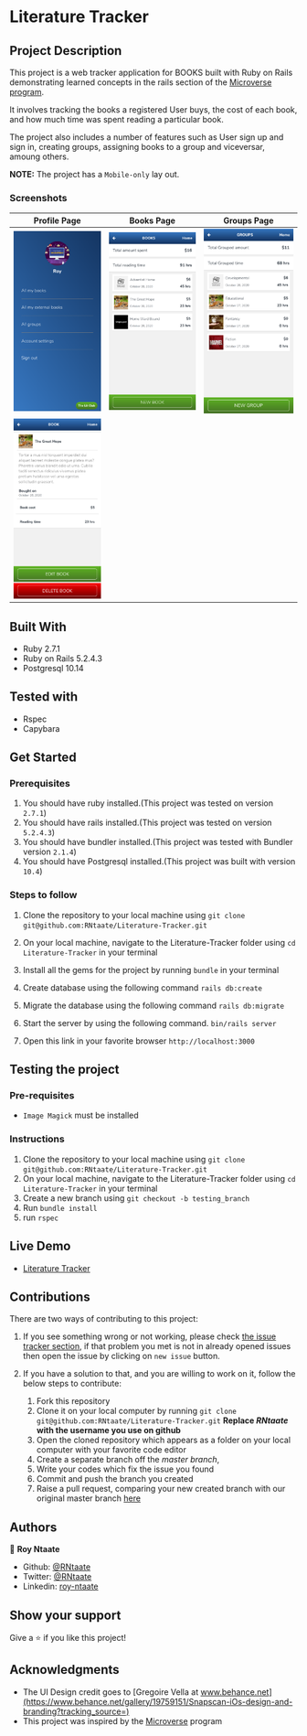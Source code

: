 # Literature Tracker

## Project Description

This project is a web tracker application for BOOKS built with Ruby on Rails demonstrating learned concepts in the rails section of the [Microverse program](https:www.microverse.org).

It involves tracking the books a registered User buys, the cost of each book, and how much time was spent reading a particular book.

The project also includes a number of features such as User sign up and sign in, creating groups, assigning books to a group and viceversar, amoung others.

**NOTE:** The project has a `Mobile-only` lay out.

### Screenshots

|Profile Page|Books Page|Groups Page|
|-|-|-|
|![](screenshots/Litrack1.png)|![](screenshots/Litrack2.png)|![](screenshots/Litrack3.png)|
|![](screenshots/Litrack4.png)

## Built With

- Ruby 2.7.1
- Ruby on Rails 5.2.4.3
- Postgresql 10.14

## Tested with
- Rspec
- Capybara

## Get Started

### Prerequisites
1. You should have ruby installed.(This project was tested on version `2.7.1`)
1. You should have rails installed.(This project was tested on version `5.2.4.3`)
1. You should have bundler installed.(This project was tested with Bundler version `2.1.4`)
1. You should have Postgresql installed.(This project was built with version `10.4`)

   
### Steps to follow
1. Clone the repository to your local machine using `git clone git@github.com:RNtaate/Literature-Tracker.git`
1. On your local machine, navigate to the Literature-Tracker folder using `cd Literature-Tracker` in your terminal
1. Install all the gems for the project by running `bundle` in your terminal
1. Create database using the following command `rails db:create`
1. Migrate the database using the following command
`rails db:migrate`
1. Start the server by using the following command.
`bin/rails server`

1. Open this link in your favorite browser `http://localhost:3000`

## Testing the project

### Pre-requisites
- `Image Magick` must be installed

### Instructions
1. Clone the repository to your local machine using `git clone git@github.com:RNtaate/Literature-Tracker.git`
1. On your local machine, navigate to the Literature-Tracker folder using `cd Literature-Tracker` in your terminal
1. Create a new branch using `git checkout -b testing_branch`
1. Run `bundle install`
1. run `rspec`

## Live Demo

- [Literature Tracker](https://thawing-reaches-37049.herokuapp.com/)

## Contributions

  There are two ways of contributing to this project:

1.  If you see something wrong or not working, please check [the issue tracker section](https://github.com/RNtaate/Literature-Tracker/issues), if that problem you met is not in already opened issues then open the issue by clicking on `new issue` button.

2.  If you have a solution to that, and you are willing to work on it, follow the below steps to contribute:
    1.  Fork this repository
    1.  Clone it on your local computer by running `git clone git@github.com:RNtaate/Literature-Tracker.git` __Replace *RNtaate* with the username you use on github__
    1.  Open the cloned repository which appears as a folder on your local computer with your favorite code editor
    1.  Create a separate branch off the *master branch*,
    1.  Write your codes which fix the issue you found
    1.  Commit and push the branch you created
    1.  Raise a pull request, comparing your new created branch with our original master branch [here](https://github.com/RNtaate/Literature-Tracker)

## Authors

👤 **Roy Ntaate**

- Github: [@RNtaate](https://github.com/RNtaate)
- Twitter: [@RNtaate](https://twitter.com/RNtaate)
- Linkedin: [roy-ntaate](https://linkedin.com/in/roy-ntaate)


## Show your support

Give a ⭐️ if you like this project!

## Acknowledgments
- The UI Design credit goes to [Gregoire Vella at www.behance.net](https://www.behance.net/gallery/19759151/Snapscan-iOs-design-and-branding?tracking_source=)
- This project was inspired by the [Microverse](https:www.microverse.org) program
